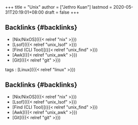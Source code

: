 +++
title = "Unix"
author = ["Jethro Kuan"]
lastmod = 2020-05-31T20:19:01+08:00
draft = false
+++

## Backlinks {#backlinks}

- [Nix/NixOS]({{< relref "nix" >}})
- [Lsof]({{< relref "unix_lsof" >}})
- [Find (CLI Tool)]({{< relref "unix_find" >}})
- [Awk]({{< relref "unix_awk" >}})
- [Git]({{< relref "git" >}})

tags
: [Linux]({{< relref "linux" >}})

## Backlinks {#backlinks}

- [Nix/NixOS]({{< relref "nix" >}})
- [Lsof]({{< relref "unix_lsof" >}})
- [Find (CLI Tool)]({{< relref "unix_find" >}})
- [Awk]({{< relref "unix_awk" >}})
- [Git]({{< relref "git" >}})
